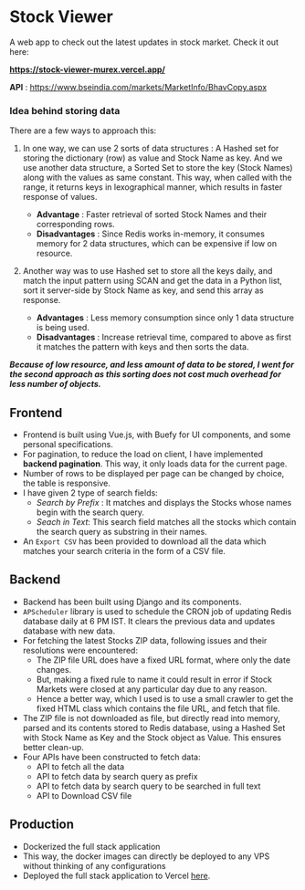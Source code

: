# Stock Viewer
A web app to check out the latest updates in stock market. Check it out here:

**https://stock-viewer-murex.vercel.app/**


**API** : https://www.bseindia.com/markets/MarketInfo/BhavCopy.aspx

### Idea behind storing data

There are a few ways to approach this:

1. In one way, we can use 2 sorts of data structures : A Hashed set for storing the dictionary (row) as value and Stock Name as key. And we use another data structure, a Sorted Set to store the key (Stock Names) along with the values as same constant. This way, when called with the range, it returns keys in lexographical manner, which results in faster response of values.
    - **Advantage** : Faster retrieval of sorted Stock Names and their corresponding rows.
    - **Disadvantages** : Since Redis works in-memory, it consumes memory for 2 data structures, which can be expensive if low on resource.

2. Another way was to use Hashed set to store all the keys daily, and match the input pattern using SCAN and get the data in a Python list, sort it server-side by Stock Name as key, and send this array as response.
    - **Advantages** : Less memory consumption since only 1 data structure is being used.
    - **Disadvantages** : Increase retrieval time, compared to above as first it matches the pattern with keys and then sorts the data.

**_Because of low resource, and less amount of data to be stored, I went for the second approach as this sorting does not cost much overhead for less number of objects._**

## Frontend

- Frontend is built using Vue.js, with Buefy for UI components, and some personal specifications.
- For pagination, to reduce the load on client, I have implemented **backend pagination**. This way, it only loads data for the current page.
- Number of rows to be displayed per page can be changed by choice, the table is responsive.
- I have given 2 type of search fields:
    - *Search by Prefix* : It matches and displays the Stocks whose names begin with the search query.
    - *Seach in Text*: This search field matches all the stocks which contain the search query as substring in their names.
- An `Export CSV` has been provided to download all the data which matches your search criteria in the form of a CSV file.

## Backend

- Backend has been built using Django and its components.
- `APScheduler` library is used to schedule the CRON job of updating Redis database daily at 6 PM IST. It clears the previous data and updates database with new data.
- For fetching the latest Stocks ZIP data, following issues and their resolutions were encountered:
    - The ZIP file URL does have a fixed URL format, where only the date changes.
    - But, making a fixed rule to name it could result in error if Stock Markets were closed at any particular day due to any reason.
    - Hence a better way, which I used is to use a small crawler to get the fixed HTML class which contains the file URL, and fetch that file.
- The ZIP file is not downloaded as file, but directly read into memory, parsed and its contents stored to Redis database, using a Hashed Set with Stock Name as Key and the Stock object as Value. This ensures better clean-up.
- Four APIs have been constructed to fetch data:
    - API to fetch all the data
    - API to fetch data by search query as prefix
    - API to fetch data by search query to be searched in full text
    - API to Download CSV file


## Production

- Dockerized the full stack application
- This way, the docker images can directly be deployed to any VPS without thinking of any configurations
- Deployed the full stack application to Vercel [here](https://stock-viewer-murex.vercel.app/).